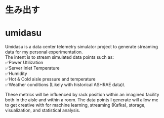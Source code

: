 # 生み出す
# umidasu
Umidasu is a data center telemetry simulator project to generate streaming data for my personal experimentation.\
The intent is to stream simulated data points such as:\
✅Power Utilization\
✅Server Inlet Temperature\
✅Humidity\
✅Hot & Cold aisle pressure and temperature\
✅Weather conditions (Likely with historical ASHRAE data)\

These metrics will be influenced by rack position within an imagined facility both in the aisle and within a room. The data points I generate will allow me to get creative with for machine learning, streaming (Kafka), storage, visualization, and statistical analysis.
